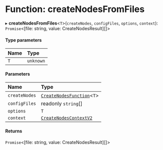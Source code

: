 # Function: createNodesFromFiles

▸ **createNodesFromFiles**\<`T`\>(`createNodes`, `configFiles`, `options`, `context`): `Promise`\<[file: string, value: CreateNodesResult][]\>

#### Type parameters

| Name | Type      |
| :--- | :-------- |
| `T`  | `unknown` |

#### Parameters

| Name          | Type                                                                       |
| :------------ | :------------------------------------------------------------------------- |
| `createNodes` | [`CreateNodesFunction`](../../devkit/documents/CreateNodesFunction)\<`T`\> |
| `configFiles` | readonly `string`[]                                                        |
| `options`     | `T`                                                                        |
| `context`     | [`CreateNodesContextV2`](../../devkit/documents/CreateNodesContextV2)      |

#### Returns

`Promise`\<[file: string, value: CreateNodesResult][]\>
